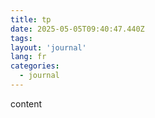 ```yaml
---
title: tp
date: 2025-05-05T09:40:47.440Z
tags:
layout: 'journal'
lang: fr
categories: 
  - journal
---
```

content 